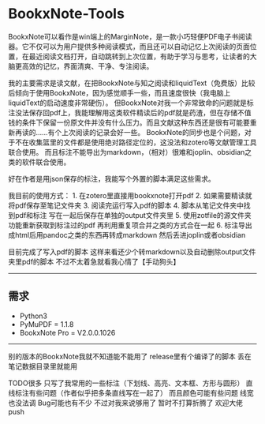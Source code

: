 # BookxNote-Tools

BookxNote可以看作是win端上的MarginNote，是一款小巧轻便PDF电子书阅读器。它不仅可以为用户提供多种阅读模式，而且还可以自动记忆上次阅读的页面位置，在最近阅读文档打开，自动跳转到上次位置，有助于学习与思考，让读者的大脑更高效的记忆，界面清爽、干净、专注阅读。

我的主要需求是读文献，在把BookxNote与知之阅读和liquidText（免费版）比较后倾向于使用BookxNote，因为感觉顺手一些，而且速度很快（我电脑上liquidText的启动速度非常硬伤）。
但BookxNote对我一个非常致命的问题就是标注没法保存回pdf上，我能理解用这类软件精读后的pdf就是药渣，但在存储不值钱的条件下保留一份原文件并没有什么压力。而且文献这种东西还是很有可能要重新再读的……有个上次阅读的记录会好一些。
BookxNote的同步也是个问题，对于不在收集篮里的文件都是使用绝对路径定位的，这没法和zotero等文献管理工具联合使用。
而且标注不能导出为markdown，（相对）很难和joplin、obsidian之类的软件联合使用。

好在作者是用json保存的标注，我能写个外置的脚本满足这些需求。

我目前的使用方式：
    1. 在zotero里直接用bookxnote打开pdf
    2. 如果需要精读就将pdf保存至笔记文件夹
    3. 阅读完运行写入pdf的脚本
    4. 脚本从笔记文件夹中找到pdf和标注 写在一起后保存在单独的output文件夹里
    5. 使用zotfile的源文件夹功能重新获取到标注过的pdf 再利用重复项合并之类的方式合在一起
    6. 标注导出成html后用pandoc之类的东西再转成markdown 然后丢进joplin或者obsidian

目前完成了写入pdf的脚本 这样来看还少个转markdown以及自动删除output文件夹里pdf的脚本 不过不太着急就看我心情了【手动狗头】

---

## 需求

- Python3
- PyMuPDF = 1.1.8 
- BookxNote Pro = V2.0.0.1026

---

别的版本的BookxNote我就不知道能不能用了 
release里有个编译了的脚本 丢在笔记数据目录里就能用

TODO很多 只写了我常用的一些标注（下划线、高亮、文本框、方形与圆形） 直线标注有些问题（作者似乎把多条直线写在一起了） 而且颜色可能有些问题 线宽也没法调 Bug可能也有不少
不过对我来说够用了 暂时不打算折腾了 欢迎大佬push

